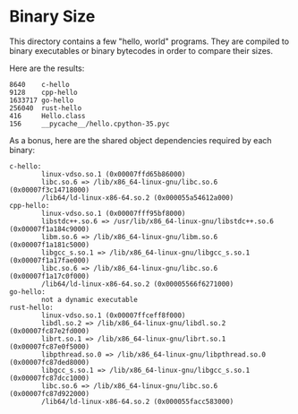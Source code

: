 Binary Size
===========
This directory contains a few "hello, world" programs. They are compiled
to binary executables or binary bytecodes in order to compare their
sizes.

Here are the results:

    8640    c-hello
    9128    cpp-hello
    1633717 go-hello
    256040  rust-hello
    416     Hello.class
    156     __pycache__/hello.cpython-35.pyc

As a bonus, here are the shared object dependencies required by each
binary:

    c-hello:
            linux-vdso.so.1 (0x00007ffd65b86000)
            libc.so.6 => /lib/x86_64-linux-gnu/libc.so.6 (0x00007f3c14718000)
            /lib64/ld-linux-x86-64.so.2 (0x000055a54612a000)
    cpp-hello:
            linux-vdso.so.1 (0x00007fff95bf8000)
            libstdc++.so.6 => /usr/lib/x86_64-linux-gnu/libstdc++.so.6 (0x00007f1a184c9000)
            libm.so.6 => /lib/x86_64-linux-gnu/libm.so.6 (0x00007f1a181c5000)
            libgcc_s.so.1 => /lib/x86_64-linux-gnu/libgcc_s.so.1 (0x00007f1a17fae000)
            libc.so.6 => /lib/x86_64-linux-gnu/libc.so.6 (0x00007f1a17c0f000)
            /lib64/ld-linux-x86-64.so.2 (0x00005566f6271000)
    go-hello:
            not a dynamic executable
    rust-hello:
            linux-vdso.so.1 (0x00007ffceff8f000)
            libdl.so.2 => /lib/x86_64-linux-gnu/libdl.so.2 (0x00007fc87e2fd000)
            librt.so.1 => /lib/x86_64-linux-gnu/librt.so.1 (0x00007fc87e0f5000)
            libpthread.so.0 => /lib/x86_64-linux-gnu/libpthread.so.0 (0x00007fc87ded8000)
            libgcc_s.so.1 => /lib/x86_64-linux-gnu/libgcc_s.so.1 (0x00007fc87dcc1000)
            libc.so.6 => /lib/x86_64-linux-gnu/libc.so.6 (0x00007fc87d922000)
            /lib64/ld-linux-x86-64.so.2 (0x000055facc583000)
